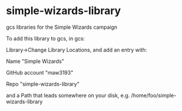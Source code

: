 # simple-wizards-library
gcs libraries for the Simple Wizards campaign

To add this library to gcs, in gcs:

Library->Change Library Locations, and add an entry with:

Name "Simple Wizards"

GitHub account "maw3193"

Repo "simple-wizards-library"

and a Path that leads somewhere on your disk, e.g. /home/foo/simple-wizards-library
